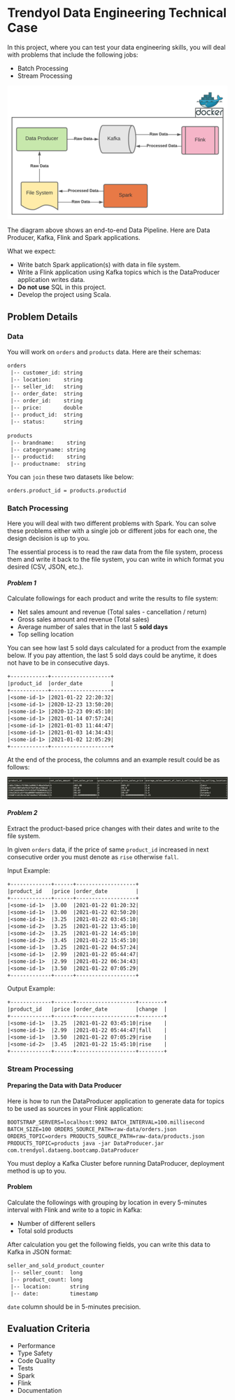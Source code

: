 # Trendyol Data Engineering Technical Case

In this project, where you can test your data engineering skills, you will deal with problems that include the following jobs:
- Batch Processing
- Stream Processing

![Project Overview](images/architecture.svg)

The diagram above shows an end-to-end Data Pipeline. Here are Data Producer, Kafka, Flink and Spark applications.

What we expect:

- Write batch Spark application(s) with data in file system.
- Write a Flink application using Kafka topics which is the DataProducer application writes data.
- **Do not use** SQL in this project.
- Develop the project using Scala.

## Problem Details

### **Data**

You will work on `orders` and `products` data. Here are their schemas:

```
orders
 |-- customer_id: string
 |-- location:    string
 |-- seller_id:   string
 |-- order_date:  string
 |-- order_id:    string
 |-- price:       double
 |-- product_id:  string
 |-- status:      string

products
 |-- brandname:    string
 |-- categoryname: string
 |-- productid:    string
 |-- productname:  string
```

You can `join` these two datasets like below:
```
orders.product_id = products.productid
```

### **Batch Processing**

Here you will deal with two different problems with Spark. You can solve these problems either with a single job or different jobs for each one, the design decision is up to you.

The essential process is to read the raw data from the file system, process them and write it back to the file system, you can write in which format you desired (CSV, JSON, etc.).

#### *Problem 1*

Calculate followings for each product and write the results to file system:
- Net sales amount and revenue (Total sales - cancellation / return)
- Gross sales amount and revenue (Total sales)
- Average number of sales that in the last 5 **sold days**
- Top selling location

You can see how last 5 sold days calculated for a product from the example below. If you pay attention, the last 5 sold days could be anytime, it does not have to be in consecutive days.

```
+------------+-------------------+
|product_id  |order_date         |
+------------+-------------------+
|<some-id-1> |2021-01-22 22:20:32|
|<some-id-1> |2020-12-23 13:50:20|
|<some-id-1> |2020-12-23 09:45:10|
|<some-id-1> |2021-01-14 07:57:24|
|<some-id-1> |2021-01-03 11:44:47|
|<some-id-1> |2021-01-03 14:34:43|
|<some-id-1> |2021-01-02 12:05:29|
+------------+-------------------+
```

At the end of the process, the columns and an example result could be as follows:

![An Output Example for Problem 1](images/spark-1.png)

#### *Problem 2*

Extract the product-based price changes with their dates and write to the file system.

In given `orders` data, if the price of same `product_id` increased in next consecutive order you must denote as `rise` otherwise `fall`.

Input Example:

```
+-------------+------+-------------------+
|product_id   |price |order_date         |
+-------------+------+-------------------+
|<some-id-1>  |3.00  |2021-01-22 01:20:32|
|<some-id-1>  |3.00  |2021-01-22 02:50:20|
|<some-id-1>  |3.25  |2021-01-22 03:45:10|
|<some-id-2>  |3.25  |2021-01-22 13:45:10|
|<some-id-2>  |3.25  |2021-01-22 14:45:10|
|<some-id-2>  |3.45  |2021-01-22 15:45:10|
|<some-id-1>  |3.25  |2021-01-22 04:57:24|
|<some-id-1>  |2.99  |2021-01-22 05:44:47|
|<some-id-1>  |2.99  |2021-01-22 06:34:43|
|<some-id-1>  |3.50  |2021-01-22 07:05:29|
+-------------+------+-------------------+
```

Output Example:

```
+-------------+------+-------------------+--------+
|product_id   |price |order_date         |change  |
+-------------+------+-------------------+--------+
|<some-id-1>  |3.25  |2021-01-22 03:45:10|rise    |
|<some-id-1>  |2.99  |2021-01-22 05:44:47|fall    |
|<some-id-1>  |3.50  |2021-01-22 07:05:29|rise    |
|<some-id-2>  |3.45  |2021-01-22 15:45:10|rise    |
+-------------+------+-------------------+--------+
```

### **Stream Processing**

#### **Preparing the Data with Data Producer**

Here is how to run the DataProducer application to generate data for topics to be used as sources in your Flink application:

```
BOOTSTRAP_SERVERS=localhost:9092 BATCH_INTERVAL=100.millisecond BATCH_SIZE=100 ORDERS_SOURCE_PATH=raw-data/orders.json ORDERS_TOPIC=orders PRODUCTS_SOURCE_PATH=raw-data/products.json PRODUCTS_TOPIC=products java -jar DataProducer.jar com.trendyol.dataeng.bootcamp.DataProducer
```

You must deploy a Kafka Cluster before running DataProducer, deployment method is up to you.

#### **Problem**

Calculate the followings with grouping by location in every 5-minutes interval with Flink and write to a topic in Kafka:
- Number of different sellers
- Total sold products

After calculation you get the following fields, you can write this data to Kafka in JSON format:

```
seller_and_sold_product_counter
 |-- seller_count:  long
 |-- product_count: long
 |-- location:      string
 |-- date:          timestamp
```

`date` column should be in 5-minutes precision.

## Evaluation Criteria

- Performance
- Type Safety
- Code Quality
- Tests
- Spark
- Flink
- Documentation
